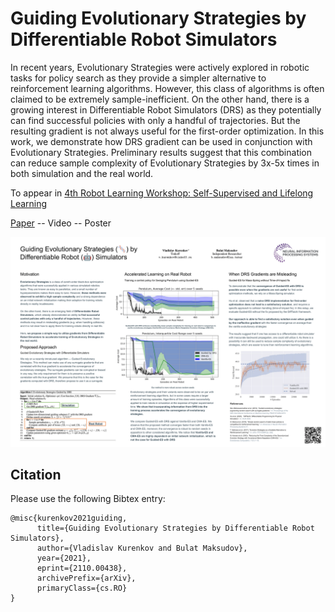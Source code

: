 # Guiding Evolutionary Strategies by Differentiable Robot Simulators

In recent years, Evolutionary Strategies were actively explored in robotic tasks for policy search as they provide a simpler alternative to reinforcement learning algorithms. However, this class of algorithms is often claimed to be extremely sample-inefficient. On the other hand, there is a growing interest in Differentiable Robot Simulators (DRS) as they potentially can find successful policies with only a handful of trajectories. But the resulting gradient is not always useful for the first-order optimization. In this work, we demonstrate how DRS gradient can be used in conjunction with Evolutionary Strategies. Preliminary results suggest that this combination can reduce sample complexity of Evolutionary Strategies by 3x-5x times in both simulation and the real world.

To appear in [4th Robot Learning Workshop: Self-Supervised and Lifelong Learning](http://www.robot-learning.ml/2021/)

[Paper](https://arxiv.org/abs/2110.00438) -- Video -- Poster



![poster](neurips-drs-workshop-poster.png)


## Citation
Please use the following Bibtex entry: 
```
@misc{kurenkov2021guiding,
      title={Guiding Evolutionary Strategies by Differentiable Robot Simulators}, 
      author={Vladislav Kurenkov and Bulat Maksudov},
      year={2021},
      eprint={2110.00438},
      archivePrefix={arXiv},
      primaryClass={cs.RO}
}
```
